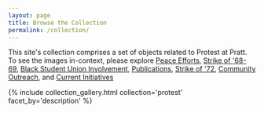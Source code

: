 ```yaml
---
layout: page
title: Browse the Collection
permalink: /collection/
---
```


This site's collection comprises a set of objects related to Protest at Pratt. To see the images in-context, please explore [Peace Efforts](exhibits/peace-efforts), [Strike of '68-69](exhibits/strike-of-68-69), [Black Student Union Involvement](exhibits/black-student-union-involvement), [Publications](exhibits/publications), [Strike of '72](exhibits/strike-of-72), [Community Outreach](exhibits/community-outreach), and [Current Initiatives](exhibits/current-initiatives)


{% include collection_gallery.html collection='protest' facet_by='description' %}

